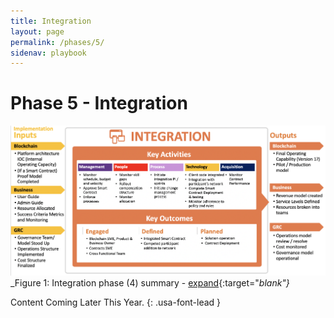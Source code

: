 ```yaml
---
title: Integration
layout: page
permalink: /phases/5/
sidenav: playbook
---
```


# Phase 5 - Integration

![Playbook Phases](../../assets/img/playbook/pb-phase-5.png)
_Figure 1: Integration phase (4) summary - [expand](../../assets/img/playbook/pb-phase-5.png){:target="_blank"}_

Content Coming Later This Year.
{: .usa-font-lead }


